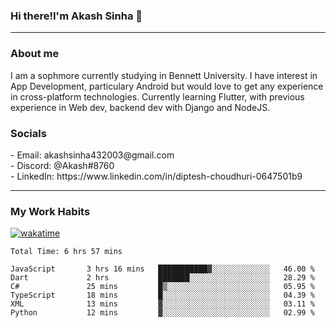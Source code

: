 <h3>Hi there!I'm Akash Sinha 👋</h3>

--- 

<h3>About me</h3>
I am a sophmore currently studying in Bennett University. I have interest in App Development, particulary Android but would love to get any experience in cross-platform technologies. Currently learning Flutter, with previous experience in Web dev, backend dev with Django and NodeJS.

<h3>Socials</h3>
 - Email: akashsinha432003@gmail.com<br>
 - Discord: @Akash#8760<br>
 - LinkedIn: https://www.linkedin.com/in/diptesh-choudhuri-0647501b9<br>


---

<h3>My Work Habits</h3>

[![wakatime](https://wakatime.com/badge/user/938b2951-49cf-4810-9b9e-c17cde3d3343.svg)](https://wakatime.com/@938b2951-49cf-4810-9b9e-c17cde3d3343)

<!--START_SECTION:waka-->

```text
Total Time: 6 hrs 57 mins

JavaScript       3 hrs 16 mins   ███████████▓░░░░░░░░░░░░░   46.00 %
Dart             2 hrs           ███████░░░░░░░░░░░░░░░░░░   28.29 %
C#               25 mins         █▒░░░░░░░░░░░░░░░░░░░░░░░   05.95 %
TypeScript       18 mins         █░░░░░░░░░░░░░░░░░░░░░░░░   04.39 %
XML              13 mins         ▓░░░░░░░░░░░░░░░░░░░░░░░░   03.11 %
Python           12 mins         ▓░░░░░░░░░░░░░░░░░░░░░░░░   02.99 %
```

<!--END_SECTION:waka-->

